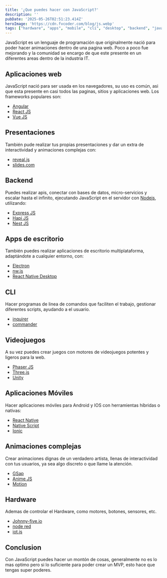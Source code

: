 ```yaml
---
title: '¿Que puedes hacer con JavaScript?'
description: ''
pubDate: '2025-05-26T02:51:23.414Z'
heroImage: 'https://cdn.fvcoder.com/blog/js.webp'
tags: ["hardware", "apps", "mobile", "cli", "desktop", "backend", "javascript", "web", "react", "angular", "vue"]
---
```

JavaScript es un lenguaje de programación que originalmente nació
para poder hacer animaciones dentro de una pagina web. Poco a poco
fue mejorando y la comunidad se encargo de que este presente en un
diferentes areas dentro de la industria IT.

## Aplicaciones web
JavaScript nació para ser usada en los navegadores, su uso es común,
asi que esta presente en casi todos las paginas, sitios y aplicaciones
web. Los frameworks populares son:
- [Angular](https://angular.dev/)
- [React JS](https://react.dev/)
- [Vue JS](https://vuejs.org/)

## Presentaciones
También pude realizar tus propias presentaciones y dar un extra de 
interactividad y animaciones complejas con:
- [reveal.js](https://revealjs.com/)
- [slides.com](https://slides.com/)

## Backend
Puedes realizar apis, conectar con bases de datos, micro-servicios  y
escalar hasta el infinito, ejecutando JavaScript en el servidor con 
[Nodejs](https://nodejs.org), utilizando:
- [Express JS](https://expressjs.com/)
- [Hapi JS](https://hapi.dev/)
- [Nest JS](https://nestjs.com/)

## Apps de escritorio
También puedes realizar aplicaciones de escritorio
multiplataforma, adaptándote a cualquier entorno, con:
- [Electron](https://www.electronjs.org/)
- [nw.js](https://nwjs.io/)
- [React Native Desktop](https://microsoft.github.io/react-native-windows/)
## CLI
Hacer programas de linea de comandos que faciliten
el trabajo, gestionar diferentes scripts, ayudando 
a el usuario.
- [inquirer](https://www.npmjs.com/package/inquirer)
- [commander](https://www.npmjs.com/package/commander)

## Videojuegos
A su vez puedes crear juegos con motores de videojuegos
potentes y ligeros para la web.
- [Phaser JS](https://phaser.io/)
- [Three.js](https://threejs.org/)
- [Unity](https://unity.com/es)

## Aplicaciones Móviles
Hacer aplicaciones móviles para Android y IOS con herramientas
híbridas o nativas:
- [React Native](https://reactnative.dev/)
- [Native Script](https://nativescript.org/)
- [Ionic](https://ionicframework.com/)

## Animaciones complejas 
Crear animaciones dignas de un verdadero artista, llenas de 
interactividad con tus usuarios, ya sea algo discreto o que
llame la atención.
- [GSap](https://gsap.com/)
- [Anime JS](https://animejs.com/)
- [Motion](https://motion.dev/)

## Hardware
Ademas de controlar el Hardware, como motores, botones,
sensores, etc.
- [Johnny-five.io](https://johnny-five.io/)
- [node red](https://nodered.org/)
- [iot.js](https://iotjs.net/)

## Conclusion
Con JavaScript puedes hacer un montón de cosas,
generalmente no es lo mas optimo pero si lo suficiente
para poder crear un MVP, esto hace que tengas super poderes.
